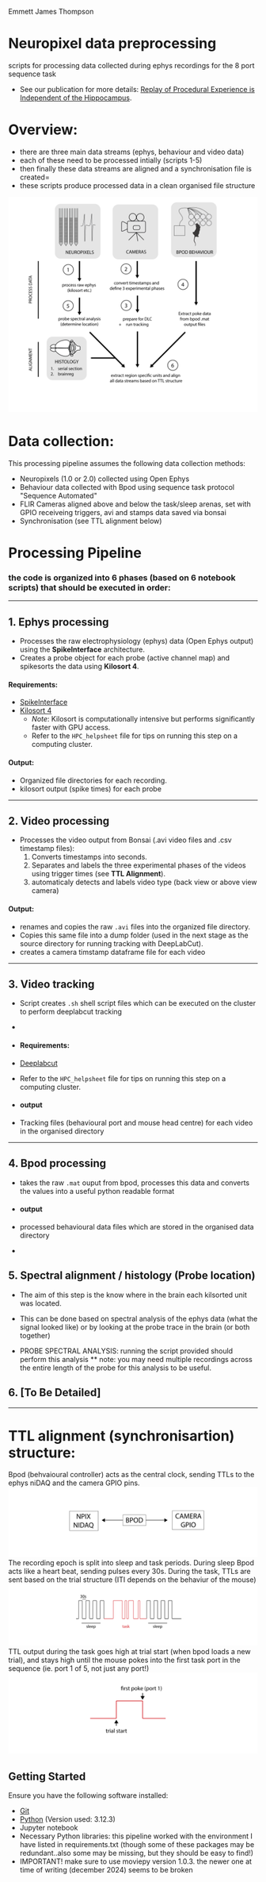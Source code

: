 Emmett James Thompson
# Neuropixel data preprocessing
scripts for processing data collected during ephys recordings for the 8 port sequence task

- See our publication for more details: [Replay of Procedural Experience is Independent of the Hippocampus](https://www.biorxiv.org/content/10.1101/2024.06.05.597547v1.full.pdf).

# Overview: 
- there are three main data streams (ephys, behaviour and video data)
- each of these need to be processed intially (scripts 1-5)
- then finally these data streams are aligned and a synchronisation file is created=
- these scripts produce processed data in a clean organised file structure
  
![Processing pipeline](images/processing_schematic.png)


# Data collection:
This processing pipeline assumes the following data collection methods:
- Neuropixels (1.0 or 2.0) collected using Open Ephys
- Behaviour data collected with Bpod using sequence task protocol "Sequence Automated"
- FLIR Cameras aligned above and below the task/sleep arenas, set with GPIO receiveing triggers, avi and stamps data saved via bonsai
- Synchronisation (see TTL alignment below)

# Processing Pipeline

### the code is organized into 6 phases (based on 6 notebook scripts) that should be executed in order:

---

## 1. Ephys processing
- Processes the raw electrophysiology (ephys) data (Open Ephys output) using the **SpikeInterface** architecture.
- Creates a probe object for each probe (active channel map) and spikesorts the data using **Kilosort 4**.

#### Requirements:
- [SpikeInterface](https://spikeinterface.readthedocs.io/en/stable/)
- [Kilosort 4](https://github.com/MouseLand/Kilosort)
  - *Note*: Kilosort is computationally intensive but performs significantly faster with GPU access.
  - Refer to the `HPC_helpsheet` file for tips on running this step on a computing cluster.

#### Output:
- Organized file directories for each recording.
- kilosort output (spike times) for each probe

---

## 2. Video processing
- Processes the video output from Bonsai (.avi video files and .csv timestamp files):
  1. Converts timestamps into seconds.
  2. Separates and labels the three experimental phases of the videos using trigger times (see **TTL Alignment**).
  3. automaticaly detects and labels video type (back view or above view camera) 

#### Output:
- renames and copies the raw `.avi` files into the organized file directory.
- Copies this same file into a dump folder (used in the next stage as the source directory for running tracking with DeepLabCut).
- creates a camera timstamp dataframe file for each video 

---

## 3. Video tracking
- Script creates `.sh` shell script files which can be executed on the cluster to perform deeplabcut tracking 
- 
- #### Requirements:
- [Deeplabcut](https://deeplabcut.github.io/DeepLabCut/README.html)
- Refer to the `HPC_helpsheet` file for tips on running this step on a computing cluster.

- #### output
- Tracking files (behavioural port and mouse head centre) for each video in the organised directory

---

## 4. Bpod processing
- takes the raw `.mat` ouput from bpod, processes this data and converts the values into a useful python readable format

- #### output
- processed behavioural data files which are stored in the organised data directory
- 
## 5. Spectral alignment / histology (Probe location)
-  The aim of this step is the know where in the brain each kilsorted unit was located.
-  This can be done based on spectral analysis of the ephys data (what the signal looked like) or by looking at the probe trace in the brain (or both together)

- PROBE SPECTRAL ANALYSIS: running the script provided should perform this analysis
  ** note: you may need multiple recordings across the entire length of the probe for this analysis to be useful. 


## 6. [To Be Detailed]

---


  

  

# TTL alignment (synchronisartion) structure: 

Bpod (behvaioural controller) acts as the central clock, sending TTLs to the ephys  niDAQ and the camera GPIO pins. 
![Processing pipeline](images/ttl_clock.png)
The recording epoch is split into sleep and task periods. During sleep Bpod acts like a heart beat, sending pulses every 30s. During the task, TTLs are sent based on the trial structure (ITI depends on the behaviur of the mouse)
![Processing pipeline](images/TTL_task_structure.png)
TTL output during the task goes high at trial start (when bpod loads a new trial), and stays high until the mouse pokes into the first task port in the sequence (ie. port 1 of 5, not just any port!) 
![Processing pipeline](images/task_ttl_relationship.png)

## Getting Started

Ensure you have the following software installed:
- [Git](https://git-scm.com/)
- [Python](https://www.python.org/downloads/)  (Version used: 3.12.3)
- Jupyter notebook
- Necessary Python libraries: this pipeline worked with the environment I have listed in requirements.txt (though some of these packages may be redundant..also some may be missing, but they should be easy to find!)
- IMPORTANT! make sure to use moviepy version 1.0.3. the newer one at time of writing (december 2024) seems to be broken 

